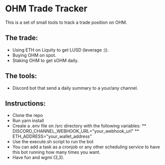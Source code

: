 # OHM Trade Tracker

This is a set of small tools to track a trade position on OHM.

## The trade:

- Using ETH on Liquity to get LUSD (leverage :)).
- Buying OHM on spot.
- Staking OHM to get sOHM daily.

## The tools:

- Discord bot that send a daily summary to a your/any channel.

## Instructions:

- Clone the repo
- Run yarn install
- Create a .env file on /src directory with the following variables:
  ** DISCORD_CHANNEL_WEBHOOK_URL="your_webhook_url"
  ** ETH_ADDRESS="your_wallet_address"
- Use the execute.sh script to run the bot
- You can add a task as a cronjob or any other scheduling service to have this bot running how many times you want.
- Have fun and wgmi (3,3).
